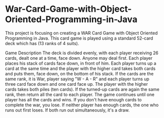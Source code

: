 # War-Card-Game-with-Object-Oriented-Programming-in-Java
This project is focusing on creating a WAR Card Game with Object Oriented Programming in Java. This card game is played using a standard 52-card deck which has (13 ranks of 4 suits). 

Game Description
The deck is divided evenly, with each player receiving 26 cards, dealt one at a time, face down. Anyone may deal first. Each player places his stack of cards face down, in front of him. Each player turns up a card at the same time and the player with the higher card takes both cards and puts them, face down, on the bottom of his stack. If the cards are the same rank, it is War, player saying "W - A - R" and each player turns up three card face down and one card face up. The player with the higher cards takes both piles (ten cards). If the turned-up cards are again the same rank, then return all the card to each player. The game continues until one player has all the cards and wins. If you don't have enough cards to complete the war, you lose. If neither player has enough cards, the one who runs out first loses. If both run out simultaneously, it's a draw.
